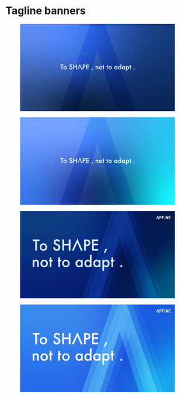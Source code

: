 # Tagline banners

<div>

<figure><img src="../.gitbook/assets/08.jpg" alt=""><figcaption></figcaption></figure>

 

<figure><img src="../.gitbook/assets/09.jpg" alt=""><figcaption></figcaption></figure>

 

<figure><img src="../.gitbook/assets/10.jpg" alt=""><figcaption></figcaption></figure>

 

<figure><img src="../.gitbook/assets/11.jpg" alt=""><figcaption></figcaption></figure>

</div>

